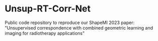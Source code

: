 # Unsup-RT-Corr-Net
Public code repository to reproduce our ShapeMI 2023 paper: "Unsupervised correspondence with combined geometric learning and imaging for radiotherapy applications"
